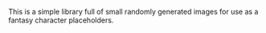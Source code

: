 This is a simple library full of small randomly generated images for use as a fantasy character placeholders.
